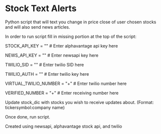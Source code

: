 # Stock Text Alerts
Python script that will text you change in price close of user chosen stocks and will also send news articles.

In order to run script fill in missing portion at the top of the script:


  STOCK_API_KEY = "" # Enter alphavantage api key here
  
  
  NEWS_API_KEY = "" # Enter newsapi key here
  
  
  TWILIO_SID = "" # Enter twilio SID here
  
  
  TWILIO_AUTH = "" # Enter twilio key here
  
  
  VIRTUAL_TWILIO_NUMBER = "+" # Enter twilio number here
  
  
  VERIFIED_NUMBER = "+" # Enter receiving number here
  
  Update stock_dic with stocks you wish to receive updates about. (Format: tickersymbol:company name)
  
  Once done, run script.




Created using newsapi, alphavantage stock api, and twilio

